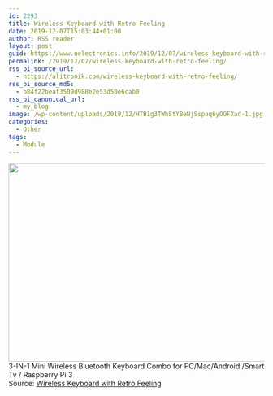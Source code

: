 ```yaml
---
id: 2293
title: Wireless Keyboard with Retro Feeling
date: 2019-12-07T15:03:44+01:00
author: RSS reader
layout: post
guid: https://www.uelectronics.info/2019/12/07/wireless-keyboard-with-retro-feeling/
permalink: /2019/12/07/wireless-keyboard-with-retro-feeling/
rss_pi_source_url:
  - https://alitronik.com/wireless-keyboard-with-retro-feeling/
rss_pi_source_md5:
  - b84f22beaf3509d988e2e53d50e6cab0
rss_pi_canonical_url:
  - my_blog
image: /wp-content/uploads/2019/12/HTB1g3TWhStYBeNjSspaq6yOOFXad-1.jpg
categories:
  - Other
tags:
  - Module
---
```

<img loading="lazy" src="https://www.uelectronics.info/wp-content/uploads/2019/12/HTB1g3TWhStYBeNjSspaq6yOOFXad-1.jpg" width="884" height="390" />&#013;  
3-IN-1 Mini Wireless Bluetooth Keyboard Combo for PC/Mac/Android /Smart Tv / Raspberry Pi 3&#013;  
Source: <a href="https://alitronik.com/wireless-keyboard-with-retro-feeling/" target="_blank" rel="noopener noreferrer">Wireless Keyboard with Retro Feeling</a>